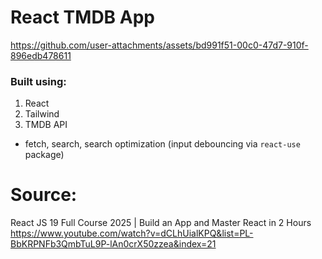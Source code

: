 # React TMDB App

https://github.com/user-attachments/assets/bd991f51-00c0-47d7-910f-896edb478611

### Built using:

1. React
2. Tailwind
3. TMDB API

- fetch, search, search optimization (input debouncing via `react-use` package)

# Source:

React JS 19 Full Course 2025 | Build an App and Master React in 2 Hours https://www.youtube.com/watch?v=dCLhUialKPQ&list=PL-BbKRPNFb3QmbTuL9P-lAn0crX50zzea&index=21
